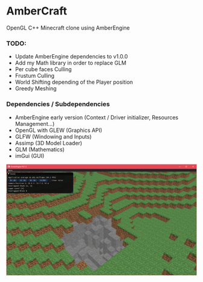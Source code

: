 # AmberCraft
OpenGL C++ Minecraft clone using AmberEngine

### TODO:
- Update AmberEngine dependencies to v1.0.0
- Add my Math library in order to replace GLM
- Per cube faces Culling
- Frustum Culling
- World Shifting depending of the Player position
- Greedy Meshing

### Dependencies / Subdependencies
- AmberEngine early version (Context / Driver initializer, Resources Management...) 
- OpenGL with GLEW (Graphics API)
- GLFW (Windowing and Inputs)
- Assimp (3D Model Loader)
- GLM (Mathematics)
- imGui (GUI)

![alt text](Screens/WithShadowCoefficientonTexture.PNG?raw=true "AmberCraft")
